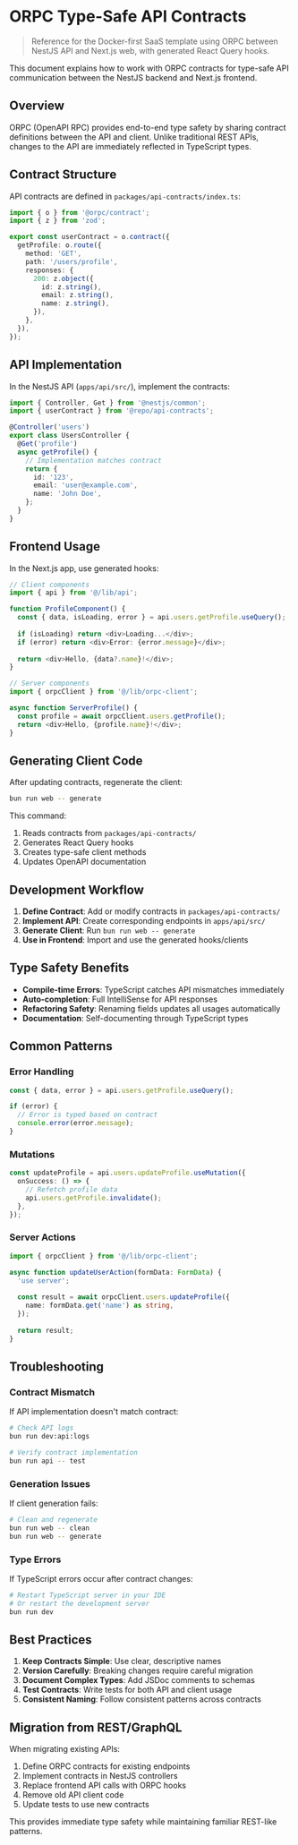 # ORPC Type-Safe API Contracts

> Reference for the Docker-first SaaS template using ORPC between NestJS API and Next.js web, with generated React Query hooks.

This document explains how to work with ORPC contracts for type-safe API communication between the NestJS backend and Next.js frontend.

## Overview

ORPC (OpenAPI RPC) provides end-to-end type safety by sharing contract definitions between the API and client. Unlike traditional REST APIs, changes to the API are immediately reflected in TypeScript types.

## Contract Structure

API contracts are defined in `packages/api-contracts/index.ts`:

```typescript
import { o } from '@orpc/contract';
import { z } from 'zod';

export const userContract = o.contract({
  getProfile: o.route({
    method: 'GET',
    path: '/users/profile',
    responses: {
      200: z.object({
        id: z.string(),
        email: z.string(),
        name: z.string(),
      }),
    },
  }),
});
```

## API Implementation

In the NestJS API (`apps/api/src/`), implement the contracts:

```typescript
import { Controller, Get } from '@nestjs/common';
import { userContract } from '@repo/api-contracts';

@Controller('users')
export class UsersController {
  @Get('profile')
  async getProfile() {
    // Implementation matches contract
    return {
      id: '123',
      email: 'user@example.com',
      name: 'John Doe',
    };
  }
}
```

## Frontend Usage

In the Next.js app, use generated hooks:

```typescript
// Client components
import { api } from '@/lib/api';

function ProfileComponent() {
  const { data, isLoading, error } = api.users.getProfile.useQuery();
  
  if (isLoading) return <div>Loading...</div>;
  if (error) return <div>Error: {error.message}</div>;
  
  return <div>Hello, {data?.name}!</div>;
}

// Server components
import { orpcClient } from '@/lib/orpc-client';

async function ServerProfile() {
  const profile = await orpcClient.users.getProfile();
  return <div>Hello, {profile.name}!</div>;
}
```

## Generating Client Code

After updating contracts, regenerate the client:

```bash
bun run web -- generate
```

This command:
1. Reads contracts from `packages/api-contracts/`
2. Generates React Query hooks
3. Creates type-safe client methods
4. Updates OpenAPI documentation

## Development Workflow

1. **Define Contract**: Add or modify contracts in `packages/api-contracts/`
2. **Implement API**: Create corresponding endpoints in `apps/api/src/`
3. **Generate Client**: Run `bun run web -- generate`
4. **Use in Frontend**: Import and use the generated hooks/clients

## Type Safety Benefits

- **Compile-time Errors**: TypeScript catches API mismatches immediately
- **Auto-completion**: Full IntelliSense for API responses
- **Refactoring Safety**: Renaming fields updates all usages automatically
- **Documentation**: Self-documenting through TypeScript types

## Common Patterns

### Error Handling
```typescript
const { data, error } = api.users.getProfile.useQuery();

if (error) {
  // Error is typed based on contract
  console.error(error.message);
}
```

### Mutations
```typescript
const updateProfile = api.users.updateProfile.useMutation({
  onSuccess: () => {
    // Refetch profile data
    api.users.getProfile.invalidate();
  },
});
```

### Server Actions
```typescript
import { orpcClient } from '@/lib/orpc-client';

async function updateUserAction(formData: FormData) {
  'use server';
  
  const result = await orpcClient.users.updateProfile({
    name: formData.get('name') as string,
  });
  
  return result;
}
```

## Troubleshooting

### Contract Mismatch
If API implementation doesn't match contract:
```bash
# Check API logs
bun run dev:api:logs

# Verify contract implementation
bun run api -- test
```

### Generation Issues
If client generation fails:
```bash
# Clean and regenerate
bun run web -- clean
bun run web -- generate
```

### Type Errors
If TypeScript errors occur after contract changes:
```bash
# Restart TypeScript server in your IDE
# Or restart the development server
bun run dev
```

## Best Practices

1. **Keep Contracts Simple**: Use clear, descriptive names
2. **Version Carefully**: Breaking changes require careful migration
3. **Document Complex Types**: Add JSDoc comments to schemas
4. **Test Contracts**: Write tests for both API and client usage
5. **Consistent Naming**: Follow consistent patterns across contracts

## Migration from REST/GraphQL

When migrating existing APIs:

1. Define ORPC contracts for existing endpoints
2. Implement contracts in NestJS controllers
3. Replace frontend API calls with ORPC hooks
4. Remove old API client code
5. Update tests to use new contracts

This provides immediate type safety while maintaining familiar REST-like patterns.
